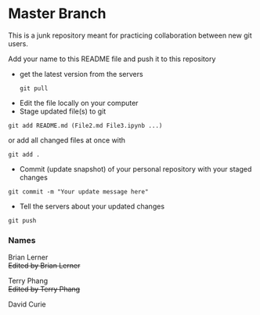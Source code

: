 # Master Branch

This is a junk repository meant for practicing collaboration between new git users.

Add your name to this README file and push it to this repository

- get the latest version from the servers
    ```
    git pull
    ```
- Edit the file locally on your computer
- Stage updated file(s) to git
```
git add README.md (File2.md File3.ipynb ...)
```
or add all changed files at once with
```
git add .
```
- Commit (update snapshot) of your personal repository with your staged changes
```
git commit -m "Your update message here"
```
- Tell the servers about your updated changes
```
git push
```

### Names

Brian Lerner  
~~Edited by Brian Lerner~~

Terry Phang  
~~Edited by Terry Phang~~

David Curie
